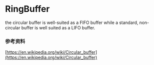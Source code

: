 # RingBuffer
the circular buffer is well-suited as a FIFO buffer while a standard, non-circular buffer is well suited as a LIFO buffer.


### 参考资料
[https://en.wikipedia.org/wiki/Circular_buffer](https://en.wikipedia.org/wiki/Circular_buffer)